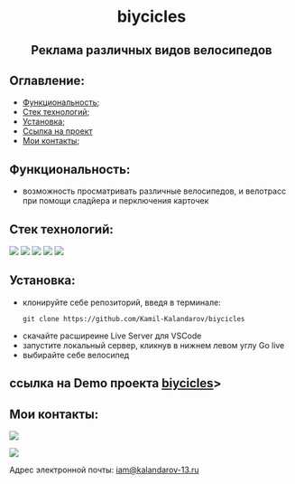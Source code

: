 **<h1 align='center'>biycicles</h1>**
**<h2 align='center'>Реклама различных видов велосипедов</h2>**

## **Оглавление:**
- [Функциональность](#functionality);
- [Стек технологий](#techologies);
- [Установка](#getting-started); 
- [Ссылка на проект](#link-to-project)
- [Мои контакты](#contacts);

## <a name='functionality'>**Функциональность:**</a>
- возможность просматривать различные велосипедов, и велотрасс при помощи сладйера и перключения карточек

## <a name='techologies'>**Стек технологий:**</a>
<img src="https://img.shields.io/badge/JavaScript-696969?style=for-the-badge&logo=JavaScript&logoColor=#F7DF1E">  <img src="https://img.shields.io/badge/HTML-696969?style=for-the-badge&logo=HTML5&logoColor=#F7DF1E"> <img src="https://img.shields.io/badge/CSS3-696969?style=for-the-badge&logo=CSS3&logoColor=blue"> <img src="https://img.shields.io/badge/swiper-696969?style=for-the-badge&logo=swiper&logoColor=#F7DF1E"> <img src="https://img.shields.io/badge/github-696969?style=for-the-badge&logo=github&logoColor=#F7DF1E">


## <a name='getting-started'>**Установка:**</a>

- клонируйте себе репозиторий, введя в терминале:
  ``` 
  git clone https://github.com/Kamil-Kalandarov/biycicles
  ```
- скачайте расширеине Live Server для VSCode
- запустите локальный сервер, кликнув в нижнем левом углу Go live
- выбирайте себе велосипед

## <a name='link-to-project'>**ссылка на Demo проекта [biycicles](https://kamil-kalandarov.github.io/react-burger/)**>

## <a name='contacts'>**Мои контакты:**</a>
[<img src="https://img.shields.io/badge/Telegram-696969?style=for-the-badge&logo=Telegram&logoColor=#F7DF1E">](https://t.me/Kamil_Kalandarov) 

[<img src="https://img.shields.io/badge/VK-696969?style=for-the-badge&logo=VK&logoColor=#F7DF1E">](https://vk.com/default1313)

Адрес электронной почты: iam@kalandarov-13.ru